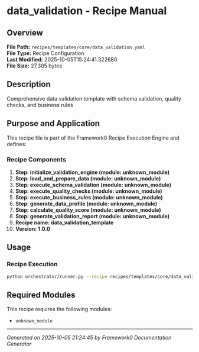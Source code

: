 # data_validation - Recipe Manual

## Overview
**File Path:** `recipes/templates/core/data_validation.yaml`  
**File Type:** Recipe Configuration  
**Last Modified:** 2025-10-05T15:24:41.322680  
**File Size:** 27,305 bytes  

## Description
Comprehensive data validation template with schema validation, quality checks, and business rules

## Purpose and Application
This recipe file is part of the Framework0 Recipe Execution Engine and defines:

### Recipe Components
1. **Step: initialize_validation_engine (module: unknown_module)**
2. **Step: load_and_prepare_data (module: unknown_module)**
3. **Step: execute_schema_validation (module: unknown_module)**
4. **Step: execute_quality_checks (module: unknown_module)**
5. **Step: execute_business_rules (module: unknown_module)**
6. **Step: generate_data_profile (module: unknown_module)**
7. **Step: calculate_quality_score (module: unknown_module)**
8. **Step: generate_validation_report (module: unknown_module)**
9. **Recipe name: data_validation_template**
10. **Version: 1.0.0**

## Usage

### Recipe Execution
```bash
python orchestrator/runner.py --recipe recipes/templates/core/data_validation.yaml
```


## Required Modules

This recipe requires the following modules:

- `unknown_module`


---
*Generated on 2025-10-05 21:24:45 by Framework0 Documentation Generator*
